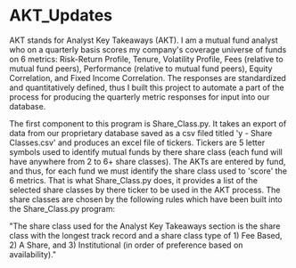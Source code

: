 # AKT_Updates

AKT stands for Analyst Key Takeaways (AKT). I am a mutual fund analyst who on a quarterly basis scores my company's coverage universe of funds on 6 metrics: Risk-Return Profile, Tenure, Volatility Profile, Fees (relative to mutual fund peers), Performance (relative to mutual fund peers), Equity Correlation, and Fixed Income Correlation. The responses are standardized and quantitatively defined, thus I built this project to automate a part of the process for producing the quarterly metric responses for input into our database.

The first component to this program is Share_Class.py. It takes an export of data from our proprietary database saved as a csv filed titled 'y - Share Classes.csv' and produces an excel file of tickers. Tickers are 5 letter symbols used to identify mutual funds by there share class (each fund will have anywhere from 2 to 6+ share classes). The AKTs are entered by fund, and thus, for each fund we must identify the share class used to 'score' the 6 metrics. That is what Share_Class.py does, it provides a list of the selected share classes by there ticker to be used in the AKT process. The share classes are chosen by the following rules which have been built into the Share_Class.py program:

"The share class used for the Analyst Key Takeaways section is the share class with the longest track record and a share class type of 1) Fee Based, 2) A Share, and 3)     Institutional (in order of preference based on availability)."

